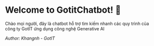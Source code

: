 # Welcome to GotitChatbot! 🤖
Chào mọi người, đây là chatbot hỗ trợ tìm kiếm nhanh các quy trình của công ty GotIT ứng dụng công nghệ Generative AI


*Author: Khangnh - GotIT*
